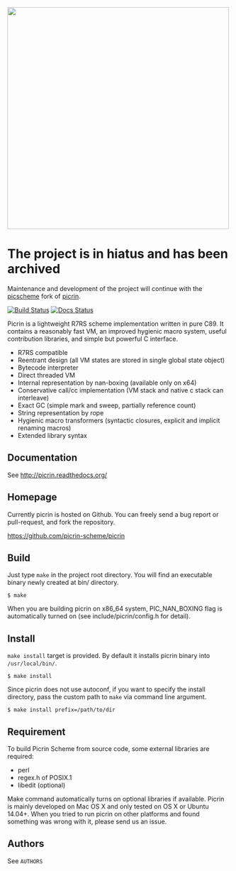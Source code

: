 <img width="500" src="https://raw.githubusercontent.com/picrin-scheme/picrin/master/etc/picrin-logo-fin01-02.png"></img>

# The project is in hiatus and has been archived
Maintenance and development of the project will continue with the [picscheme](https://github.com/picscheme/picscheme) fork of [picrin](https://github.com/picrin-scheme/picrin).

[![Build Status](https://travis-ci.org/picrin-scheme/picrin.png?branch=master)](https://travis-ci.org/picrin-scheme/picrin)
[![Docs Status](https://readthedocs.org/projects/picrin/badge/?version=latest)](https://picrin.readthedocs.org/)

Picrin is a lightweight R7RS scheme implementation written in pure C89. It contains a reasonably fast VM, an improved hygienic macro system, useful contribution libraries, and simple but powerful C interface.

- R7RS compatible
- Reentrant design (all VM states are stored in single global state object)
- Bytecode interpreter
- Direct threaded VM
- Internal representation by nan-boxing (available only on x64)
- Conservative call/cc implementation (VM stack and native c stack can interleave)
- Exact GC (simple mark and sweep, partially reference count)
- String representation by rope
- Hygienic macro transformers (syntactic closures, explicit and implicit renaming macros)
- Extended library syntax

## Documentation

See http://picrin.readthedocs.org/

## Homepage

Currently picrin is hosted on Github. You can freely send a bug report or pull-request, and fork the repository.

https://github.com/picrin-scheme/picrin

## Build

Just type `make` in the project root directory. You will find an executable binary newly created at bin/ directory.

    $ make

When you are building picrin on x86_64 system, PIC_NAN_BOXING flag is automatically turned on (see include/picrin/config.h for detail).

## Install

`make install` target is provided. By default it installs picrin binary into `/usr/local/bin/`.

	$ make install

Since picrin does not use autoconf, if you want to specify the install directory, pass the custom path to `make` via command line argument.

	$ make install prefix=/path/to/dir

## Requirement

To build Picrin Scheme from source code, some external libraries are required:

- perl
- regex.h of POSIX.1
- libedit (optional)

Make command automatically turns on optional libraries if available.
Picrin is mainly developed on Mac OS X and only tested on OS X or Ubuntu 14.04+. When you tried to run picrin on other platforms and found something was wrong with it, please send us an issue.

## Authors

See `AUTHORS`
